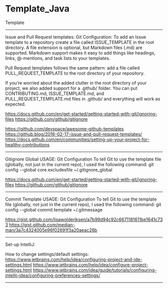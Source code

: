 # Template_Java
Template

____________________________________________________________________________________________________________

Issue and Pull Request templates:
Git Configuration:
To add an Issue template to a repository create a file called ISSUE_TEMPLATE in the root directory. A file extension is optional, but Markdown files (.md) are supported. Markdown support makes it easy to add things like headings, links, @-mentions, and task lists to your templates.

Pull Request templates follows the same pattern: add a file called PULL_REQUEST_TEMPLATE to the root directory of your repository.

If you’re worried about the added clutter in the root directory of your project, we also added support for a .github/ folder. You can put CONTRIBUTING.md, ISSUE_TEMPLATE.md, and PULL_REQUEST_TEMPLATE.md files in .github/ and everything will work as expected.

https://docs.github.com/en/get-started/getting-started-with-git/ignoring-files
https://github.com/github/gitignore

https://github.com/devspace/awesome-github-templates
https://github.blog/2016-02-17-issue-and-pull-request-templates/
https://docs.github.com/en/communities/setting-up-your-project-for-healthy-contributions
____________________________________________________________________________________________________________

Gitignore Global USAGE:
Git Configuration
To tell Git to use the template file (globally, not just in the current repo), I used the following command:
git config --global core.excludesfile ~/.gitignore_global


https://docs.github.com/en/get-started/getting-started-with-git/ignoring-files
https://github.com/github/gitignore
____________________________________________________________________________________________________________

Commit Template USAGE:
Git Configuration
To tell Git to use the template file (globally, not just in the current repo), I used the following command:
git config --global commit.template ~/.gitmessage


https://gist.github.com/lisawolderiksen/a7b99d94c92c6671181611be1641c733
https://gist.github.com/median-man/3a7c4324005e96f02691f3a20aeac26b
____________________________________________________________________________________________________________

Set-up IntelliJ:

How to change settings/default settings:
https://www.jetbrains.com/help/idea/configuring-project-and-ide-settings.html
https://www.jetbrains.com/help/idea/configure-project-settings.html
https://www.jetbrains.com/idea/guide/tutorials/configuring-intellij-idea/configuring-preferences-settings/
____________________________________________________________________________________________________________
